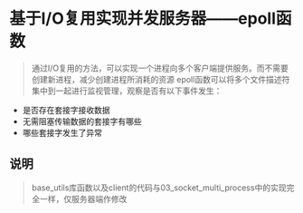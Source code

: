 # 基于I/O复用实现并发服务器——epoll函数
> 通过I/O复用的方法，可以实现一个进程向多个客户端提供服务。而不需要创建新进程，减少创建进程所消耗的资源
> epoll函数可以将多个文件描述符集中到一起进行监视管理，观察是否有以下事件发生：
* 是否存在套接字接收数据
* 无需阻塞传输数据的套接字有哪些
* 哪些套接字发生了异常

## 说明
> base_utils库函数以及client的代码与03_socket_multi_process中的实现完全一样，仅服务器端作修改
